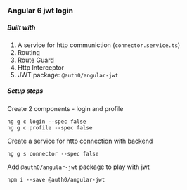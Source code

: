 ### Angular 6 jwt login

##### Built with
1) A service for http communiction (`connector.service.ts`)
2) Routing
3) Route Guard
4) Http Interceptor
5) JWT package: `@auth0/angular-jwt`

##### Setup steps

Create 2 components - login and profile
```
ng g c login --spec false
ng g c profile --spec false
```
Create a service for http connection with backend
```
ng g s connector --spec false
```
Add `@auth0/angular-jwt` package to play with jwt
```
npm i --save @auth0/angular-jwt
```